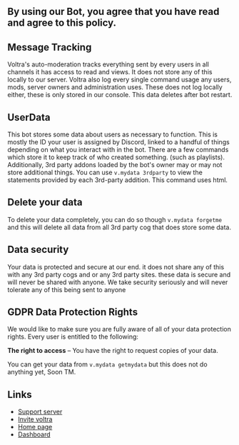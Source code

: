 ## By using our Bot, you agree that you have read and agree to this policy.

## Message Tracking
Voltra's auto-moderation tracks everything sent by every users in all channels it has access to read and views. It does not store any of this locally to our server. Voltra also log every single command usage any users, mods, server owners and administration uses. These does not log locally either, these is only stored in our console. This data deletes after bot restart.

## UserData
This bot stores some data about users as necessary to function. This is mostly the ID your user is assigned by Discord, linked to a handful of things depending on what you interact with in the bot. There are a few commands which store it to keep track of who created something. (such as playlists). Additionally, 3rd party addons loaded by the bot's owner may or may not store additional things. You can use `v.mydata 3rdparty` to view the statements provided by each 3rd-party addition. This command uses html.

## Delete your data
To delete your data completely, you can do so though `v.mydata forgetme` and this will delete all data from all 3rd party cog that does store some data.

## Data security
Your data is protected and secure at our end. it does not share any of this with any 3rd party cogs and or any 3rd party sites. these data is secure and will never be shared with anyone. We take security seriously and will never tolerate any of this being sent to anyone

## GDPR Data Protection Rights
We would like to make sure you are fully aware of all of your data protection rights. Every user is entitled to the following:

**The right to access** – You have the right to request copies of your data. 

You can get your data from `v.mydata getmydata` but this does not do anything yet, Soon TM.

## Links
- [Support server](https://discord.gg/Duz336X)
- [Invite voltra](https://discord.com/oauth2/authorize?client_id=563787458135719967&scope=bot+applications.commands&permissions=3187145846)
- [Home page](https://itzmax.me)
- [Dashboard](https://dashboard.itzmax.me)
